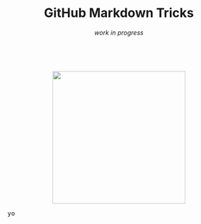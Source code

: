 
<h1 align="center">
GitHub Markdown Tricks
</h1>

<div align="center">
  <em>work in progress</em>
</div>

<br><br><br>


<pre align="center">
<img height="300" alt src="https://i.imgur.com/S7BuiDA.png" />
</pre>


<kbd>yo</kbd>
